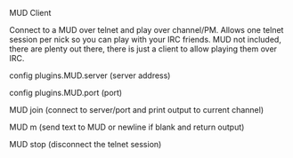 MUD Client

Connect to a MUD over telnet and play over channel/PM. Allows one telnet session per nick so you can play with your IRC friends. 
MUD not included, there are plenty out there, there is just a client to allow playing them over IRC.

config plugins.MUD.server (server address)

config plugins.MUD.port (port)

MUD join (connect to server/port and print output to current channel)

MUD m (send text to MUD or newline if blank and return output)

MUD stop (disconnect the telnet session)
